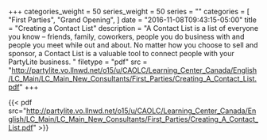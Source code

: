 +++
categories_weight = 50
series_weight = 50
series = ""
categories = [
  "First Parties",
  "Grand Opening",
]
date = "2016-11-08T09:43:15-05:00"
title = "Creating a Contact List"
description = "A Contact List is a list of everyone you know – friends, family, coworkers, people you do business with and people you meet while out and about. No matter how you choose to sell and sponsor, a Contact List is a valuable tool to connect people with your PartyLite business. "
filetype = "pdf"
src = "http://partylite.vo.llnwd.net/o15/u/CAOLC/Learning_Center_Canada/English/LC_Main/LC_Main_New_Consultants/First_Parties/Creating_A_Contact_List.pdf"
+++

{{< pdf src="http://partylite.vo.llnwd.net/o15/u/CAOLC/Learning_Center_Canada/English/LC_Main/LC_Main_New_Consultants/First_Parties/Creating_A_Contact_List.pdf" >}}
